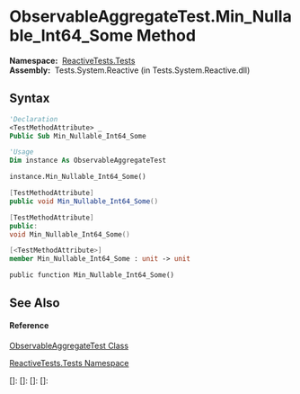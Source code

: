 # ObservableAggregateTest.Min\_Nullable\_Int64\_Some Method

**Namespace:**  [ReactiveTests.Tests](ReactiveTests.Tests\ReactiveTests.Tests.md)  
**Assembly:**  Tests.System.Reactive (in Tests.System.Reactive.dll)

## Syntax

```vb
'Declaration
<TestMethodAttribute> _
Public Sub Min_Nullable_Int64_Some
```

```vb
'Usage
Dim instance As ObservableAggregateTest

instance.Min_Nullable_Int64_Some()
```

```csharp
[TestMethodAttribute]
public void Min_Nullable_Int64_Some()
```

```c++
[TestMethodAttribute]
public:
void Min_Nullable_Int64_Some()
```

```fsharp
[<TestMethodAttribute>]
member Min_Nullable_Int64_Some : unit -> unit 
```

```jscript
public function Min_Nullable_Int64_Some()
```

## See Also

#### Reference

[ObservableAggregateTest Class](ObservableAggregateTest\ObservableAggregateTest.md)

[ReactiveTests.Tests Namespace](ReactiveTests.Tests\ReactiveTests.Tests.md)

[]: 
[]: 
[]: 
[]: 